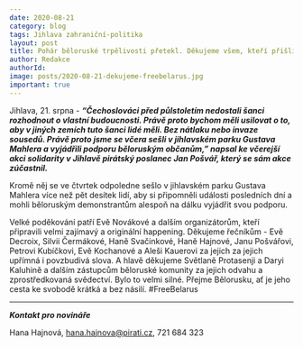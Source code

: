 ```yaml
---
date: 2020-08-21
category: blog
tags: Jihlava zahraniční-politika
layout: post
title: Pohár běloruské trpělivosti přetekl. Děkujeme všem, kteří přišli vyjádřit svou podporu běloruským protestům za svobodu
author: Redakce
authorId:  
image: posts/2020-08-21-dekujeme-freebelarus.jpg
important: true
---
```


Jihlava, 21. srpna - ***“Čechoslováci před půlstoletím nedostali šanci rozhodnout o vlastní budoucnosti. Právě proto bychom měli usilovat o to, aby v jiných zemích tuto šanci lidé měli. Bez nátlaku nebo invaze sousedů. Právě proto jsme se včera sešli v jihlavském parku Gustava Mahlera a vyjádřili podporu běloruským občanům,” napsal ke včerejší akci solidarity v Jihlavě pirátský poslanec Jan Pošvář, který se sám akce zúčastnil.***

Kromě něj se ve čtvrtek odpoledne sešlo v jihlavském parku Gustava Mahlera více než pět desítek lidí, aby si připomněli události posledních dní a mohli běloruským demonstrantům alespoň na dálku vyjádřit svou podporu.

Velké poděkování patří Evě Novákové a dalším organizátorům, kteří připravili velmi zajímavý a originální happening. Děkujeme řečníkům - Evě Decroix, Silvii Čermákové, Haně Svačinkové, Haně Hajnové, Janu Pošvářovi, Petrovi Kubíčkovi, Evě Kochanové a Aleši Kauerovi za jejich za jejich upřímná i povzbudivá slova. A hlavě děkujeme Světlaně Protasenji a Daryi Kaluhině a dalším zástupcům běloruské komunity za jejich odvahu a zprostředkovaná svědectví. Bylo to velmi silné. Přejme Bělorusku, ať je jeho cesta ke svobodě krátká a bez násilí. #FreeBelarus

---

***Kontakt pro novináře***

Hana Hajnová, <hana.hajnova@pirati.cz>, 721 684 323
